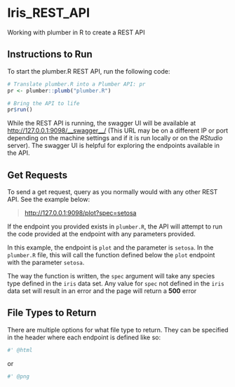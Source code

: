 # Iris_REST_API
Working with plumber in R to create a REST API

## Instructions to Run
To start the plumber.R REST API, run the following code:

```r
# Translate plumber.R into a Plumber API: pr
pr <- plumber::plumb("plumber.R")

# Bring the API to life
pr$run()
```

While the REST API is running, the swagger UI will be available at http://127.0.0.1:9098/__swagger__/ (This URL may be on a different IP or port depending on the machine settings and if it is run locally or on the _RStudio_ server). The swagger UI is helpful for exploring the endpoints available in the API.

## Get Requests
To send a get request, query as you normally would with any other REST API. See the example below:

>http://127.0.0.1:9098/plot?spec=setosa

If the endpoint you provided exists in `plumber.R`, the API will attempt to run the code provided at the endpoint with any parameters provided.

In this example, the endpoint is `plot` and the parameter is `setosa`. In the `plumber.R` file, this will call the function defined below the `plot` endpoint with the parameter `setosa`.

The way the function is written, the `spec` argument will take any species type defined in the `iris` data set. Any value for `spec` not defined in the `iris` data set will result in an error and the page will return a __500__ error

## File Types to Return

There are multiple options for what file type to return. They can be specified in the header where each endpoint is defined like so:

```r
#' @html
```
or
```r
#' @png
```
